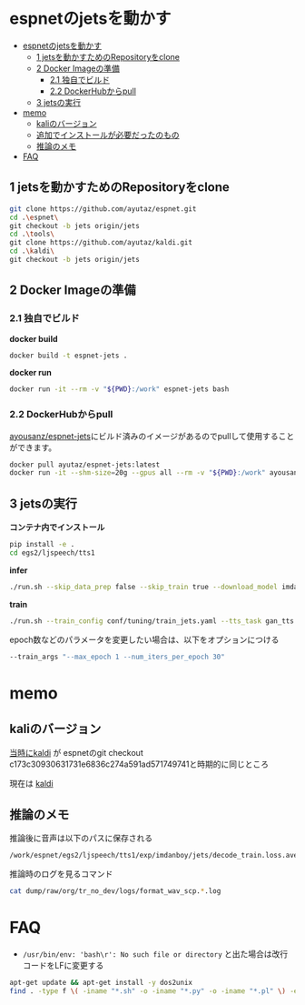 # espnetのjetsを動かす

<!-- TOC -->
* [espnetのjetsを動かす](#espnetのjetsを動かす)
  * [1 jetsを動かすためのRepositoryをclone](#1-jetsを動かすためのrepositoryをclone)
  * [2 Docker Imageの準備](#2-docker-imageの準備)
    * [2.1 独自でビルド](#21-独自でビルド)
    * [2.2 DockerHubからpull](#22-dockerhubからpull)
  * [3 jetsの実行](#3-jetsの実行)
* [memo](#memo)
  * [kaliのバージョン](#kaliのバージョン)
  * [追加でインストールが必要だったのもの](#追加でインストールが必要だったのもの)
  * [推論のメモ](#推論のメモ)
* [FAQ](#faq)
<!-- TOC -->

## 1 jetsを動かすためのRepositoryをclone

```sh
git clone https://github.com/ayutaz/espnet.git
cd .\espnet\
git checkout -b jets origin/jets
cd .\tools\
git clone https://github.com/ayutaz/kaldi.git
cd .\kaldi\
git checkout -b jets origin/jets
```

## 2 Docker Imageの準備

### 2.1 独自でビルド
**docker build**
```bash
docker build -t espnet-jets .
```

**docker run**
```bash
docker run -it --rm -v "${PWD}:/work" espnet-jets bash
```

### 2.2 DockerHubからpull

[ayousanz/espnet-jets](https://hub.docker.com/repository/docker/ayousanz/espnet-jets/general)にビルド済みのイメージがあるのでpullして使用することができます。

```bash
docker pull ayutaz/espnet-jets:latest
docker run -it --shm-size=20g --gpus all --rm -v "${PWD}:/work" ayousanz/espnet-jets:latest bash
```

## 3 jetsの実行


**コンテナ内でインストール**
```bash
pip install -e .
cd egs2/ljspeech/tts1
```

**infer**
```bash
./run.sh --skip_data_prep false --skip_train true --download_model imdanboy/jets
```

**train**

```bash
./run.sh --train_config conf/tuning/train_jets.yaml --tts_task gan_tts --stage 1 --stop_stage 7 --ngpu 1
```

epoch数などのパラメータを変更したい場合は、以下をオプションにつける

```bash
--train_args "--max_epoch 1 --num_iters_per_epoch 30"
```

# memo

## kaliのバージョン
[当時にkaldi](https://github.com/kaldi-asr/kaldi/tree/ac29a6ff09823d1cbb4814da60360c966f33cd0d) が espnetのgit checkout c173c30930631731e6836c274a591ad571749741と時期的に同じところ

現在は [kaldi](https://github.com/kaldi-asr/kaldi/tree/01aadd7c19372e3eacadec88caabd86162f33d69)

##  推論のメモ

推論後に音声は以下のパスに保存される
```sh
/work/espnet/egs2/ljspeech/tts1/exp/imdanboy/jets/decode_train.loss.ave/dev/log/output.XX
```

推論時のログを見るコマンド
```sh
cat dump/raw/org/tr_no_dev/logs/format_wav_scp.*.log
```

# FAQ
* `/usr/bin/env: 'bash\r': No such file or directory` と出た場合は改行コードをLFに変更する

```sh
apt-get update && apt-get install -y dos2unix
find . -type f \( -iname "*.sh" -o -iname "*.py" -o -iname "*.pl" \) -exec dos2unix {} +
```